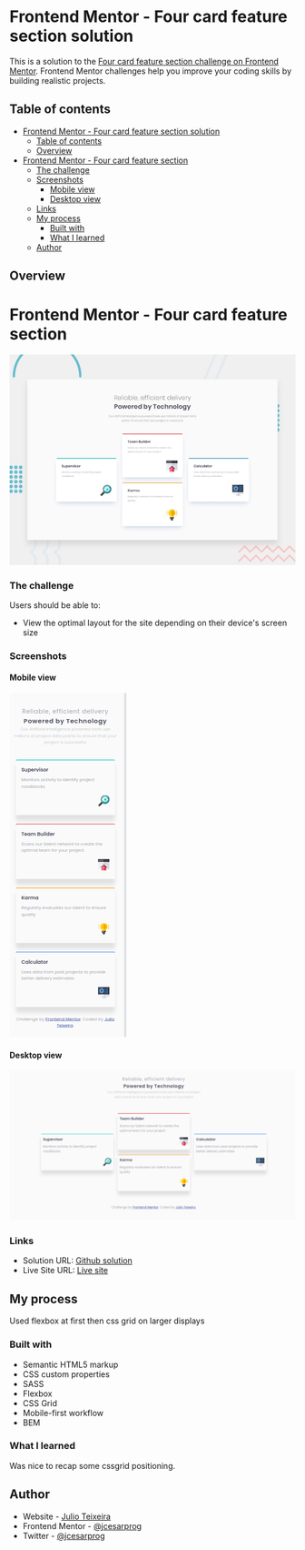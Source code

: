 # Frontend Mentor - Four card feature section solution

This is a solution to the [Four card feature section challenge on Frontend Mentor](https://www.frontendmentor.io/challenges/four-card-feature-section-weK1eFYK). Frontend Mentor challenges help you improve your coding skills by building realistic projects. 

## Table of contents

- [Frontend Mentor - Four card feature section solution](#frontend-mentor---four-card-feature-section-solution)
  - [Table of contents](#table-of-contents)
  - [Overview](#overview)
- [Frontend Mentor - Four card feature section](#frontend-mentor---four-card-feature-section)
    - [The challenge](#the-challenge)
    - [Screenshots](#screenshots)
      - [Mobile view](#mobile-view)
      - [Desktop view](#desktop-view)
    - [Links](#links)
  - [My process](#my-process)
    - [Built with](#built-with)
    - [What I learned](#what-i-learned)
  - [Author](#author)


## Overview
# Frontend Mentor - Four card feature section

![Design preview for the Four card feature section coding challenge](./design/desktop-preview.jpg)
### The challenge

Users should be able to:

- View the optimal layout for the site depending on their device's screen size


### Screenshots

#### Mobile view
![](./screenshot-mobile.png)
#### Desktop view
![](./screenshot-desktop.png)

### Links

- Solution URL: [Github solution](https://github.com/jcesarprog/Challenges/tree/main/FrontendMentor/06-four-card-feature-section)
- Live Site URL: [Live site](https://jcesarprog.github.io/Challenges/FrontendMentor/06-four-card-feature-section)

## My process
Used flexbox at first then css grid on larger displays
### Built with

- Semantic HTML5 markup
- CSS custom properties
- SASS
- Flexbox
- CSS Grid
- Mobile-first workflow
- BEM

### What I learned
Was nice to recap some cssgrid positioning.


## Author

- Website - [Julio Teixeira](https://jcesarprog.github.io/)
- Frontend Mentor - [@jcesarprog](https://www.frontendmentor.io/profile/jcesarprog)
- Twitter - [@jcesarprog](https://www.twitter.com/jcesarprog)